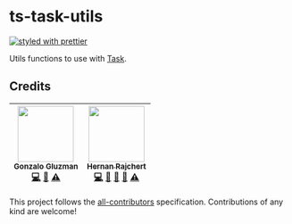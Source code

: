 # ts-task-utils

[![styled with prettier](https://img.shields.io/badge/styled_with-prettier-ff69b4.svg)](https://github.com/prettier/prettier)

Utils functions to use with [Task](https://github.com/acamica/task).

## Credits

<!-- ALL-CONTRIBUTORS-LIST:START - Do not remove or modify this section -->
<!-- prettier-ignore -->
| [<img src="https://avatars1.githubusercontent.com/u/1573956?v=4" width="100px;"/><br /><sub><b>Gonzalo Gluzman</b></sub>](https://github.com/dggluz)<br />[💻](https://github.com/dggluz/ts-task-utils/commits?author=dggluz "Code") [📖](https://github.com/dggluz/ts-task-utils/commits?author=dggluz "Documentation") [⚠️](https://github.com/dggluz/ts-task-utils/commits?author=dggluz "Tests") | [<img src="https://avatars0.githubusercontent.com/u/2634059?v=4" width="100px;"/><br /><sub><b>Hernan Rajchert</b></sub>](https://github.com/hrajchert)<br />[💻](https://github.com/dggluz/ts-task-utils/commits?author=hrajchert "Code") [🎨](#design-hrajchert "Design") [📖](https://github.com/dggluz/ts-task-utils/commits?author=hrajchert "Documentation") [🤔](#ideas-hrajchert "Ideas, Planning, & Feedback") [⚠️](https://github.com/dggluz/ts-task-utils/commits?author=hrajchert "Tests") |
| :---: | :---: |
<!-- ALL-CONTRIBUTORS-LIST:END -->

This project follows the [all-contributors](https://github.com/kentcdodds/all-contributors) specification. Contributions of any kind are welcome!
